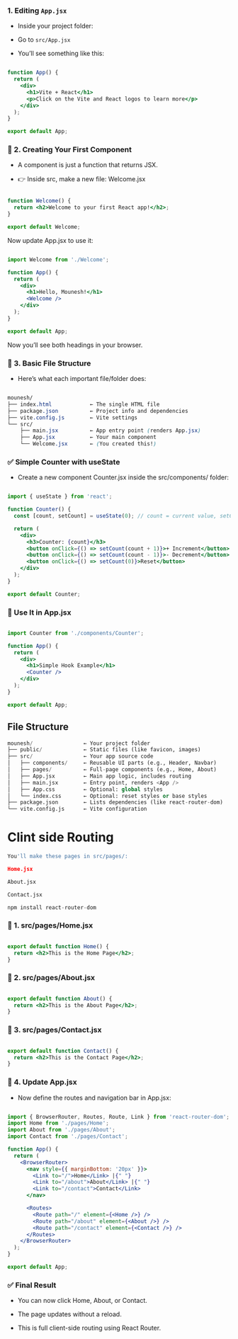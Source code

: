 ### 1. Editing `App.jsx`

- Inside your project folder:

- Go to `src/App.jsx`

- You’ll see something like this:

```jsx

function App() {
  return (
    <div>
      <h1>Vite + React</h1>
      <p>Click on the Vite and React logos to learn more</p>
    </div>
  );
}

export default App;
```


### 🔹 2. Creating Your First Component
- A component is just a function that returns JSX.

- 👉 Inside src, make a new file: Welcome.jsx

```jsx

function Welcome() {
  return <h2>Welcome to your first React app!</h2>;
}

export default Welcome;
```
Now update App.jsx to use it:

```jsx

import Welcome from './Welcome';

function App() {
  return (
    <div>
      <h1>Hello, Mounesh!</h1>
      <Welcome />
    </div>
  );
}

export default App;
```
Now you’ll see both headings in your browser.

### 🔹 3. Basic File Structure
- Here’s what each important file/folder does:

```css

mounesh/
├── index.html            ← The single HTML file
├── package.json          ← Project info and dependencies
├── vite.config.js        ← Vite settings
└── src/
    ├── main.jsx          ← App entry point (renders App.jsx)
    ├── App.jsx           ← Your main component
    └── Welcome.jsx       ← (You created this!)
```

### ✅ Simple Counter with useState
- Create a new component Counter.jsx inside the src/components/ folder:

```jsx

import { useState } from 'react';

function Counter() {
  const [count, setCount] = useState(0); // count = current value, setCount = function to update it

  return (
    <div>
      <h3>Counter: {count}</h3>
      <button onClick={() => setCount(count + 1)}>+ Increment</button>
      <button onClick={() => setCount(count - 1)}>- Decrement</button>
      <button onClick={() => setCount(0)}>Reset</button>
    </div>
  );
}

export default Counter;

```

### 🧩 Use It in App.jsx
```jsx

import Counter from './components/Counter';

function App() {
  return (
    <div>
      <h1>Simple Hook Example</h1>
      <Counter />
    </div>
  );
}

export default App;

```

## File Structure
```python
mounesh/                ← Your project folder
├── public/             ← Static files (like favicon, images)
├── src/                ← Your app source code
│   ├── components/     ← Reusable UI parts (e.g., Header, Navbar)
│   ├── pages/          ← Full-page components (e.g., Home, About)
│   ├── App.jsx         ← Main app logic, includes routing
│   ├── main.jsx        ← Entry point, renders <App />
│   ├── App.css         ← Optional: global styles
│   └── index.css       ← Optional: reset styles or base styles
├── package.json        ← Lists dependencies (like react-router-dom)
└── vite.config.js      ← Vite configuration
```



# Clint side Routing 

```python
You'll make these pages in src/pages/:

Home.jsx

About.jsx

Contact.jsx

```
```python
npm install react-router-dom

```

### 🔹 1. src/pages/Home.jsx
```jsx

export default function Home() {
  return <h2>This is the Home Page</h2>;
}
```

### 🔹 2. src/pages/About.jsx
```jsx

export default function About() {
  return <h2>This is the About Page</h2>;
}
```
### 🔹 3. src/pages/Contact.jsx
```jsx

export default function Contact() {
  return <h2>This is the Contact Page</h2>;
}
```
### 🔹 4. Update App.jsx
- Now define the routes and navigation bar in App.jsx:

```jsx

import { BrowserRouter, Routes, Route, Link } from 'react-router-dom';
import Home from './pages/Home';
import About from './pages/About';
import Contact from './pages/Contact';

function App() {
  return (
    <BrowserRouter>
      <nav style={{ marginBottom: '20px' }}>
        <Link to="/">Home</Link> |{" "}
        <Link to="/about">About</Link> |{" "}
        <Link to="/contact">Contact</Link>
      </nav>

      <Routes>
        <Route path="/" element={<Home />} />
        <Route path="/about" element={<About />} />
        <Route path="/contact" element={<Contact />} />
      </Routes>
    </BrowserRouter>
  );
}

export default App;
```

### ✅ Final Result
- You can now click Home, About, or Contact.

- The page updates without a reload.

- This is full client-side routing using React Router.
